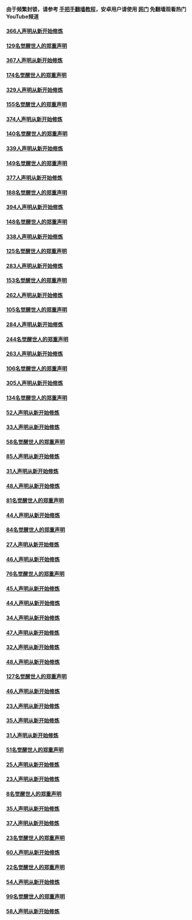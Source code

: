 #### 由于频繁封锁，请参考 [手把手翻墙教程](https://github.com/gfw-breaker/guides/wiki/)，安卓用户请使用 [网门](https://github.com/gfw-breaker/nogfw/blob/master/dl.md?t=06120700) 免翻墙观看热门YouTube频道 

#### [366人声明从新开始修炼](../pages/91/426737.md?t=06120700) 

#### [129名觉醒世人的郑重声明](../pages/91/426736.md?t=06120700) 

#### [367人声明从新开始修炼](../pages/91/426421.md?t=06120700) 

#### [174名觉醒世人的郑重声明](../pages/91/426420.md?t=06120700) 

#### [329人声明从新开始修炼](../pages/91/426139.md?t=06120700) 

#### [155名觉醒世人的郑重声明](../pages/91/426138.md?t=06120700) 

#### [374人声明从新开始修炼](../pages/91/425811.md?t=06120700) 

#### [140名觉醒世人的郑重声明](../pages/91/425810.md?t=06120700) 

#### [339人声明从新开始修炼](../pages/91/425690.md?t=06120700) 

#### [149名觉醒世人的郑重声明](../pages/91/425689.md?t=06120700) 

#### [377人声明从新开始修炼](../pages/91/424867.md?t=06120700) 

#### [188名觉醒世人的郑重声明](../pages/91/424866.md?t=06120700) 

#### [394人声明从新开始修炼](../pages/91/423914.md?t=06120700) 

#### [148名觉醒世人的郑重声明](../pages/91/423913.md?t=06120700) 

#### [338人声明从新开始修炼](../pages/91/423540.md?t=06120700) 

#### [125名觉醒世人的郑重声明](../pages/91/423539.md?t=06120700) 

#### [283人声明从新开始修炼](../pages/91/423296.md?t=06120700) 

#### [153名觉醒世人的郑重声明](../pages/91/423295.md?t=06120700) 

#### [262人声明从新开始修炼](../pages/91/423004.md?t=06120700) 

#### [105名觉醒世人的郑重声明](../pages/91/423003.md?t=06120700) 

#### [284人声明从新开始修炼](../pages/91/422707.md?t=06120700) 

#### [244名觉醒世人的郑重声明](../pages/91/422706.md?t=06120700) 

#### [263人声明从新开始修炼](../pages/91/422553.md?t=06120700) 

#### [106名觉醒世人的郑重声明](../pages/91/422552.md?t=06120700) 

#### [305人声明从新开始修炼](../pages/91/422153.md?t=06120700) 

#### [134名觉醒世人的郑重声明](../pages/91/422152.md?t=06120700) 

#### [52人声明从新开始修炼](../pages/91/421846.md?t=06120700) 

#### [33人声明从新开始修炼](../pages/91/421804.md?t=06120700) 

#### [58名觉醒世人的郑重声明](../pages/91/421845.md?t=06120700) 

#### [85人声明从新开始修炼](../pages/91/421769.md?t=06120700) 

#### [31人声明从新开始修炼](../pages/91/421763.md?t=06120700) 

#### [48人声明从新开始修炼](../pages/91/421605.md?t=06120700) 

#### [81名觉醒世人的郑重声明](../pages/91/421656.md?t=06120700) 

#### [44人声明从新开始修炼](../pages/91/421544.md?t=06120700) 

#### [84名觉醒世人的郑重声明](../pages/91/421543.md?t=06120700) 

#### [27人声明从新开始修炼](../pages/91/421465.md?t=06120700) 

#### [46人声明从新开始修炼](../pages/91/421454.md?t=06120700) 

#### [76名觉醒世人的郑重声明](../pages/91/421453.md?t=06120700) 

#### [45人声明从新开始修炼](../pages/91/421452.md?t=06120700) 

#### [44人声明从新开始修炼](../pages/91/421422.md?t=06120700) 

#### [34人声明从新开始修炼](../pages/91/421322.md?t=06120700) 

#### [47人声明从新开始修炼](../pages/91/421264.md?t=06120700) 

#### [32人声明从新开始修炼](../pages/91/421225.md?t=06120700) 

#### [48人声明从新开始修炼](../pages/91/421202.md?t=06120700) 

#### [127名觉醒世人的郑重声明](../pages/91/421224.md?t=06120700) 

#### [46人声明从新开始修炼](../pages/91/421203.md?t=06120700) 

#### [23人声明从新开始修炼](../pages/91/421138.md?t=06120700) 

#### [35人声明从新开始修炼](../pages/91/421122.md?t=06120700) 

#### [31人声明从新开始修炼](../pages/91/421081.md?t=06120700) 

#### [51名觉醒世人的郑重声明](../pages/91/421080.md?t=06120700) 

#### [25人声明从新开始修炼](../pages/91/421020.md?t=06120700) 

#### [23人声明从新开始修炼](../pages/91/420884.md?t=06120700) 

#### [8名觉醒世人的郑重声明](../pages/91/420883.md?t=06120700) 

#### [35人声明从新开始修炼](../pages/91/420809.md?t=06120700) 

#### [37人声明从新开始修炼](../pages/91/420766.md?t=06120700) 

#### [23名觉醒世人的郑重声明](../pages/91/420765.md?t=06120700) 

#### [60人声明从新开始修炼](../pages/91/420727.md?t=06120700) 

#### [22名觉醒世人的郑重声明](../pages/91/420726.md?t=06120700) 

#### [54人声明从新开始修炼](../pages/91/420529.md?t=06120700) 

#### [99名觉醒世人的郑重声明](../pages/91/420528.md?t=06120700) 

#### [58人声明从新开始修炼](../pages/91/420198.md?t=06120700) 

